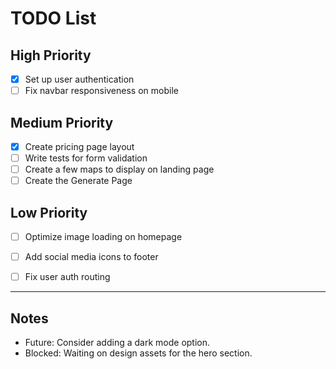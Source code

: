 # TODO List

## High Priority
- [X] Set up user authentication
- [ ] Fix navbar responsiveness on mobile

## Medium Priority
- [X] Create pricing page layout
- [ ] Write tests for form validation
- [ ] Create a few maps to display on landing page
- [ ] Create the Generate Page

## Low Priority
- [ ] Optimize image loading on homepage
- [ ] Add social media icons to footer
- [ ] Fix user auth routing


---

## Notes
- Future: Consider adding a dark mode option.
- Blocked: Waiting on design assets for the hero section.